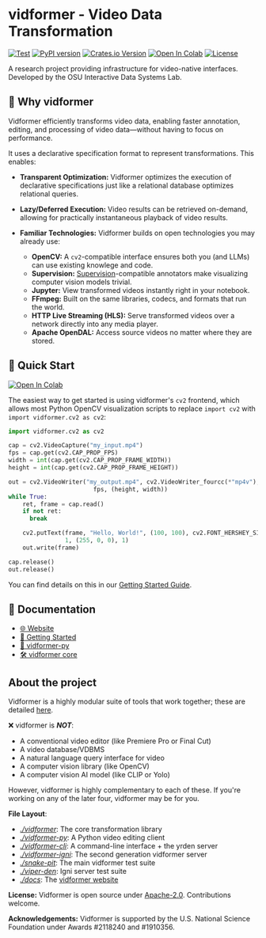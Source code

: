 # vidformer - Video Data Transformation

[![Test](https://github.com/ixlab/vidformer/actions/workflows/test.yml/badge.svg)](https://github.com/ixlab/vidformer/actions/workflows/test.yml)
[![PyPI version](https://img.shields.io/pypi/v/vidformer.svg)](https://pypi.org/project/vidformer/)
[![Crates.io Version](https://img.shields.io/crates/v/vidformer)](https://crates.io/crates/vidformer)
[![Open In Colab](https://colab.research.google.com/assets/colab-badge.svg)](https://colab.research.google.com/github/ixlab/vidformer/blob/main/misc/Colab_Vidformer.ipynb)
[![License](https://img.shields.io/badge/License-Apache%202.0-blue.svg)](https://github.com/ixlab/vidformer/blob/main/LICENSE)


A research project providing infrastructure for video-native interfaces.
Developed by the OSU Interactive Data Systems Lab.

## 🎯 Why vidformer

Vidformer efficiently transforms video data, enabling faster annotation, editing, and processing of video data—without having to focus on performance.

It uses a declarative specification format to represent transformations. This enables:

* **Transparent Optimization:** Vidformer optimizes the execution of declarative specifications just like a relational database optimizes relational queries.
  
* **Lazy/Deferred Execution:** Video results can be retrieved on-demand, allowing for practically instantaneous playback of video results.

* **Familiar Technologies:** Vidformer builds on open technologies you may already use:
  * **OpenCV:** A `cv2`-compatible interface ensures both you (and LLMs) can use  existing knowlege and code.
  * **Supervision:** [Supervision](https://supervision.roboflow.com/latest/)-compatible annotators make visualizing computer vision models trivial.
  * **Jupyter:** View transformed videos instantly right in your notebook.
  * **FFmpeg:** Built on the same libraries, codecs, and formats that run the world.
  * **HTTP Live Streaming (HLS):** Serve transformed videos over a network directly into any media player.
  * **Apache OpenDAL:** Access source videos no matter where they are stored.

## 🚀 Quick Start

[![Open In Colab](https://colab.research.google.com/assets/colab-badge.svg)](https://colab.research.google.com/github/ixlab/vidformer/blob/main/misc/Colab_Vidformer.ipynb)


The easiest way to get started is using vidformer's `cv2` frontend, which allows most Python OpenCV visualization scripts to replace `import cv2` with `import vidformer.cv2 as cv2`:

```python
import vidformer.cv2 as cv2

cap = cv2.VideoCapture("my_input.mp4")
fps = cap.get(cv2.CAP_PROP_FPS)
width = int(cap.get(cv2.CAP_PROP_FRAME_WIDTH))
height = int(cap.get(cv2.CAP_PROP_FRAME_HEIGHT))

out = cv2.VideoWriter("my_output.mp4", cv2.VideoWriter_fourcc(*"mp4v"),
                        fps, (height, width))
while True:
    ret, frame = cap.read()
    if not ret:
      break

    cv2.putText(frame, "Hello, World!", (100, 100), cv2.FONT_HERSHEY_SIMPLEX,
                1, (255, 0, 0), 1)
    out.write(frame)

cap.release()
out.release()
```

You can find details on this in our [Getting Started Guide](https://ixlab.github.io/vidformer/getting-started.html).

## 📘 Documentation

* [🌐 Website](https://ixlab.github.io/vidformer/)
* [🚀 Getting Started](https://ixlab.github.io/vidformer/getting-started.html)
* [🐍 vidformer-py](https://ixlab.github.io/vidformer/vidformer-py.html)
* [🛠️ vidformer core](https://ixlab.github.io/vidformer/vidformer/)

## About the project

Vidformer is a highly modular suite of tools that work together; these are detailed [here](https://ixlab.github.io/vidformer/modules.html).

❌ vidformer is ***NOT***:
* A conventional video editor (like Premiere Pro or Final Cut)
* A video database/VDBMS
* A natural language query interface for video
* A computer vision library (like OpenCV)
* A computer vision AI model (like CLIP or Yolo)

However, vidformer is highly complementary to each of these.
If you're working on any of the later four, vidformer may be for you.

**File Layout**:
- [*./vidformer*](./vidformer/): The core transformation library
- [*./vidformer-py*](./vidformer-py/): A Python video editing client
- [*./vidformer-cli*](./vidformer-cli/): A command-line interface + the yrden server
- [*./vidformer-igni*](./vidformer-igni/): The second generation vidformer server
- [*./snake-pit*](./snake-pit/): The main vidformer test suite
- [*./viper-den*](./viper-den/): Igni server test suite
- [*./docs*](./docs/): The [vidformer website](https://ixlab.github.io/vidformer/)

**License:** Vidformer is open source under [Apache-2.0](./LICENSE).
Contributions welcome.

**Acknowledgements:** Vidformer is supported by the U.S. National Science Foundation under Awards #2118240 and #1910356.
